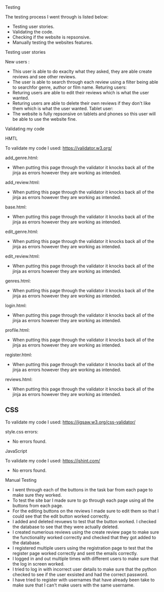Testing

The testing process I went through is listed below:
- Testing user stories.
- Validating the code.
- Checking if the website is repsonsive.
- Manually testing the websites features.

Testing user stories

New users :
- This user is able to do exaclty what they asked, they are able create reviews and see other reviews. 
- The user is able to search through each review using a filter being able to searchfor genre, author or film name.
Returing users:
- Returing users are able to edit their reviews which is what the user wanted.
- Returing users are able to delete their own reviews if they don't like them which is what the user wanted. 
Tablet user:
- The website is fully repsonsive on tablets and phones so this user will be able to use the website fine.

Validating my code

HMTL

To validate my code I used: https://validator.w3.org/

add_genre.html:
- When putting this page through the validator it knocks back all of the jinja as errors however they are working as intended. 

add_review.html:
- When putting this page through the validator it knocks back all of the jinja as errors however they are working as intended. 

base.html:
- When putting this page through the validator it knocks back all of the jinja as errors however they are working as intended. 

edit_genre.html:
- When putting this page through the validator it knocks back all of the jinja as errors however they are working as intended. 

edit_review.html:
- When putting this page through the validator it knocks back all of the jinja as errors however they are working as intended. 

genres.html:
- When putting this page through the validator it knocks back all of the jinja as errors however they are working as intended.

login.html:
- When putting this page through the validator it knocks back all of the jinja as errors however they are working as intended.

profile.html:
- When putting this page through the validator it knocks back all of the jinja as errors however they are working as intended.

register.html:
- When putting this page through the validator it knocks back all of the jinja as errors however they are working as intended.

reviews.html:
- When putting this page through the validator it knocks back all of the jinja as errors however they are working as intended.

CSS
-
To validate my code I used: https://jigsaw.w3.org/css-validator/

style.css errors:
- No errors found.

JavaScript

To validate my code I used: https://jshint.com/

- No errors found.

Manual Testing

- I went through each of the buttons in the task bar from each page to make sure they worked.
- To test the site bar I made sure to go through each page using all the buttons from each page.
- For the editing buttons on the reviews I made sure to edit them so that I could see that the edit button worked correctly.
- I added and deleted revuews to test that the button worked. I checked the database to see that they were actually deleted.
- I created numerious reviews using the create review page to make sure the functionality worked correctly and checked that they got added to the database.
- I registered multiple users using the registration page to test that the register page worked correctly and sent the emails correctly.
- I logged in and out multiple times with different users to make sure that the log in screen worked.
- I tried to log in with incorrect user details to make sure that the python checked to see if the user exsisted and had the correct password.
- I have tried to register with usernames that have already been take to make sure that I can't make users with the same username.

 

